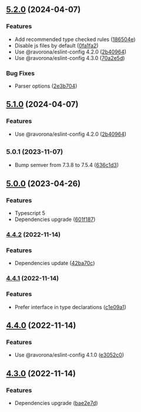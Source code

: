 ## [5.2.0](https://github.com/ravorona/eslint-config-typescript/compare/5.0.1...5.2.0) (2024-04-07)


### Features

* Add recommended type checked rules ([186504e](https://github.com/ravorona/eslint-config-typescript/commit/186504e5f30e623dea775bae82090e51c9fd30d7))
* Disable js files by default ([0fa1fa2](https://github.com/ravorona/eslint-config-typescript/commit/0fa1fa297bcfceaccb020088f9195d1e90d39d5b))
* Use @ravorona/eslint-config 4.2.0 ([2b40964](https://github.com/ravorona/eslint-config-typescript/commit/2b40964a66c0653fc2583311e8170f851a881226))
* Use @ravorona/eslint-config 4.3.0 ([70a2e5d](https://github.com/ravorona/eslint-config-typescript/commit/70a2e5d22b708ee66db645d495da65c860659a9c))


### Bug Fixes

* Parser options ([2e3b704](https://github.com/ravorona/eslint-config-typescript/commit/2e3b704f6750ed894a41f60b48f0e837a4d43eb1))

## [5.1.0](https://github.com/ravorona/eslint-config-typescript/compare/5.0.1...5.1.0) (2024-04-07)


### Features

* Use @ravorona/eslint-config 4.2.0 ([2b40964](https://github.com/ravorona/eslint-config-typescript/commit/2b40964a66c0653fc2583311e8170f851a881226))

## <small>5.0.1 (2023-11-07)</small>

* Bump semver from 7.3.8 to 7.5.4 ([636c1d3](https://github.com/ravorona/eslint-config-typescript/commit/636c1d3))



## [5.0.0](https://github.com/ravorona/eslint-config-typescript/compare/4.4.2...5.0.0) (2023-04-26)


### Features

* Typescript 5
* Dependencies upgrade ([601f187](https://github.com/ravorona/eslint-config-typescript/commit/601f1870b79028513b277ced86ffc4f11d7c8d76))

### [4.4.2](https://github.com/ravorona/eslint-config-typescript/compare/4.4.1...4.4.2) (2022-11-14)


### Features

* Dependencies update ([42ba70c](https://github.com/ravorona/eslint-config-typescript/commit/42ba70caca2754d511252c5beba8ca9e028f75e1))

### [4.4.1](https://github.com/ravorona/eslint-config-typescript/compare/4.4.0...4.4.1) (2022-11-14)


### Features

* Prefer interface in type declarations ([c1e09a1](https://github.com/ravorona/eslint-config-typescript/commit/c1e09a1be60552d80c1c12f9a71d5dcbcaffb483))

## [4.4.0](https://github.com/ravorona/eslint-config-typescript/compare/4.3.0...4.4.0) (2022-11-14)


### Features

* Use @ravorona/eslint-config 4.1.0 ([e3052c0](https://github.com/ravorona/eslint-config-typescript/commit/e3052c0b17f9b0e0abdf57c404debe77d9a7906b))

## [4.3.0](https://github.com/ravorona/eslint-config-typescript/compare/4.2.0...4.3.0) (2022-11-14)


### Features

* Dependencies upgrade ([bae2e7d](https://github.com/ravorona/eslint-config-typescript/commit/bae2e7d1ad53391452caa1a4467e9d848979b328))

